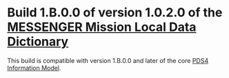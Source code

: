 # Build 1.B.0.0 of version 1.0.2.0 of the [MESSENGER Mission Local Data Dictionary](https://github.com/nasa-pds/ldd-messenger)

This build is compatible with version 1.B.0.0 and later of the core [PDS4 Information Model](https://pds.nasa.gov/pds4/doc/im/).
